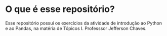 # O que é esse repositório?
Esse repositório possuí os exercícios da atividade de introdução ao Python e ao Pandas, na matéria de Tópicos I. 
Professsor Jefferson Chaves.
